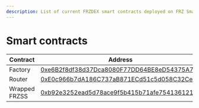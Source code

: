 ```yaml
---
description: List of current FRZDEX smart contracts deployed on FRZ Smart Chain.
---
```


# Smart contracts

| Contract      | Address                                                                                                                        |
| ------------- | ------------------------------------------------------------------------------------------------------------------------------ |
| Factory       | [0xe6B2f8df38d37Dca8080F77DD64BE8eD54375A78](https://explorer.frzchain.com/address/0xe6B2f8df38d37Dca8080F77DD64BE8eD54375A78) |
| Router        | [0xE0c966b7dA186C737aB871ECd51c5d058C32Ce96](https://explorer.frzchain.com/address/0xE0c966b7dA186C737aB871ECd51c5d058C32Ce96) |
| Wrapped FRZSS | [0xb92e3252ead5d78ace9f5b415b71afe754136121](https://explorer.frzchain.com/address/0xb92e3252ead5d78ace9f5b415b71afe754136121) |
